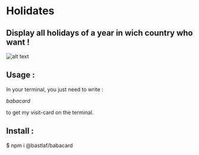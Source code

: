 # Holidates


## Display all holidays of a year in wich country who want !

![alt text](https://media.giphy.com/media/nCSD6GQcXlQI0/giphy.gif)


## Usage : 

In your terminal, you just need to write :

*babacard*

to get my visit-card on the terminal.


## Install :

$ npm i @bastlaf/babacard